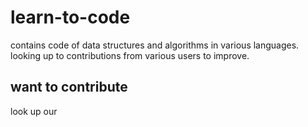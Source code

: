 # learn-to-code
contains code of data structures and algorithms in various languages.
looking up to contributions from various users to improve.

## want to contribute
look up our 

